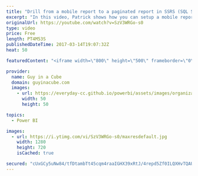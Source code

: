 ```yaml
---
title: "Drill from a mobile report to a paginated report in SSRS (SQL Server)"
excerpt: "In this video, Patrick shows how you can setup a mobile report within SQL Server Reporting Services (SSRS) 2016 and drill into a paginated report.   This video focuses on if your data source for the paginated report is using SQL Server. In part 2, Patrick will look at how to do the same if your report"
originalUrl: https://youtube.com/watch?v=SzV3WRGo-s0
type: video
price: Free
length: PT4M53S
publishedDateTime: 2017-03-14T19:07:32Z
heat: 50

featuredContent: "<iframe width=\"800\" height=\"500\" frameborder=\"0\" src=\"https://www.youtube.com/embed/SzV3WRGo-s0\" allow=\"accelerometer; autoplay; encrypted-media; gyroscope; picture-in-picture\" allowfullscreen></iframe>"

provider:
  name: Guy in a Cube
  domain: guyinacube.com
  images:
    - url: https://everyday-cc.github.io/powerbi/assets/images/organizations/guyinacube.com-50x50.jpg
      width: 50
      height: 50

topics:
  - Power BI

images:
  - url: https://i.ytimg.com/vi/SzV3WRGo-s0/maxresdefault.jpg
    width: 1280
    height: 720
    isCached: true

secured: "cUxGCy5uNw84/tfDtambTt45cqm4raaIGHX39xRtJ/4repd5Zf0ILQXHvTQAUR5bnk67bC4bEDfz+LG4RJUBM0EU+u3fx4DGzbrSw4Lq1O3h8f92GfjZDNysJ0trI/xKsQCjICGh8z1RV103yoMnWl4DQbM9GhHEVNF3Da0aG+s8ZYHquE39V9h98XVQBNo7AJ8ZuxcnWMXe71K/h/VPSBro6R0LGmRtrePFHKQ0Wi8dZMCWlTTr2XwmQf8C5XOQfPIUrF15ZwPsbxc3xxl3qssEEgOYs7wZYlYfqUSYuxGz+4FX4FNwy/aS4uezCewdX6w4VHh3xc9NSLUnsI6G8md/2Oln4MlBnw12v08r+ixSC6tv9ZCCgPBOenUiNVT0FnxNnZaf+QY124UeAKGdv019CgXDpFurHUMduWN7HKA=;mpnrj0OrpoFPHz9rRYhwyg=="
---
```


